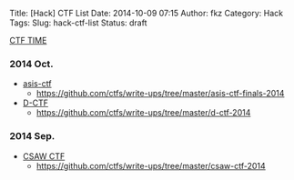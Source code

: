 Title: [Hack] CTF List
Date: 2014-10-09 07:15
Author: fkz
Category: Hack
Tags: 
Slug: hack-ctf-list
Status: draft

[CTF TIME](https://ctftime.org/)  
  
### 2014 Oct.  
+ [asis-ctf](http://asis-ctf.ir/home/)  
	+ <https://github.com/ctfs/write-ups/tree/master/asis-ctf-finals-2014>  
+ [D-CTF](http://dctf.defcamp.ro/)  
	+ <https://github.com/ctfs/write-ups/tree/master/d-ctf-2014>  
  
### 2014 Sep.  
+ [CSAW CTF](https://ctf.isis.poly.edu/)  
	+ <https://github.com/ctfs/write-ups/tree/master/csaw-ctf-2014>  
